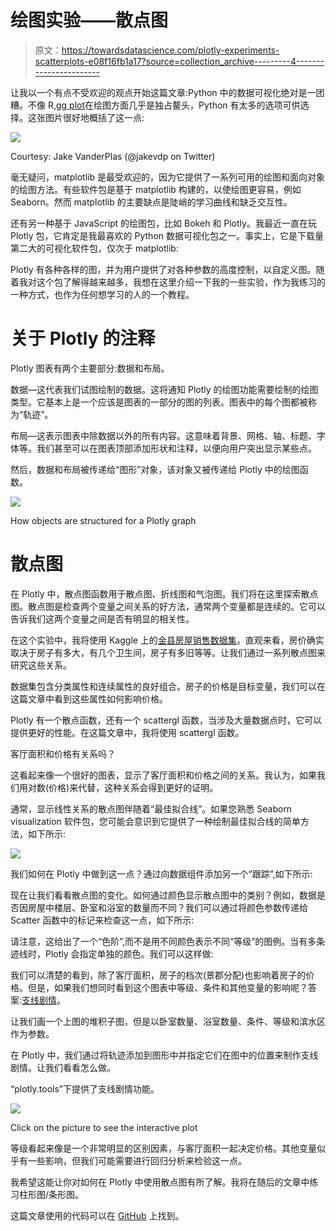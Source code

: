 # 绘图实验——散点图

> 原文：<https://towardsdatascience.com/plotly-experiments-scatterplots-e08f16fb1a17?source=collection_archive---------4----------------------->

让我以一个有点不受欢迎的观点开始这篇文章:Python 中的数据可视化绝对是一团糟。不像 R,[gg plot](https://ggplot2.tidyverse.org/)在绘图方面几乎是独占鳌头，Python 有太多的选项可供选择。这张图片很好地概括了这一点:

![](img/ca805ff75cf8e3ae9edddddfc7dc2263.png)

Courtesy: Jake VanderPlas (@jakevdp on Twitter)

毫无疑问，matplotlib 是最受欢迎的，因为它提供了一系列可用的绘图和面向对象的绘图方法。有些软件包是基于 matplotlib 构建的，以使绘图更容易，例如 Seaborn。然而 matplotlib 的主要缺点是陡峭的学习曲线和缺乏交互性。

还有另一种基于 JavaScript 的绘图包，比如 Bokeh 和 Plotly。我最近一直在玩 Plotly 包，它肯定是我最喜欢的 Python 数据可视化包之一。事实上，它是下载量第二大的可视化软件包，仅次于 matplotlib:

Plotly 有各种各样的图，并为用户提供了对各种参数的高度控制，以自定义图。随着我对这个包了解得越来越多，我想在这里介绍一下我的一些实验，作为我练习的一种方式，也作为任何想学习的人的一个教程。

# 关于 Plotly 的注释

Plotly 图表有两个主要部分:数据和布局。

数据—这代表我们试图绘制的数据。这将通知 Plotly 的绘图功能需要绘制的绘图类型。它基本上是一个应该是图表的一部分的图的列表。图表中的每个图都被称为“轨迹”。

布局—这表示图表中除数据以外的所有内容。这意味着背景、网格、轴、标题、字体等。我们甚至可以在图表顶部添加形状和注释，以便向用户突出显示某些点。

然后，数据和布局被传递给“图形”对象，该对象又被传递给 Plotly 中的绘图函数。

![](img/63d4eb6bf6c68216bc10475fc9830c60.png)

How objects are structured for a Plotly graph

# 散点图

在 Plotly 中，散点图函数用于散点图、折线图和气泡图。我们将在这里探索散点图。散点图是检查两个变量之间关系的好方法，通常两个变量都是连续的。它可以告诉我们这两个变量之间是否有明显的相关性。

在这个实验中，我将使用 Kaggle 上的[金县房屋销售数据集](https://www.kaggle.com/harlfoxem/housesalesprediction)。直观来看，房价确实取决于房子有多大，有几个卫生间，房子有多旧等等。让我们通过一系列散点图来研究这些关系。

数据集包含分类属性和连续属性的良好组合。房子的价格是目标变量，我们可以在这篇文章中看到这些属性如何影响价格。

Plotly 有一个散点函数，还有一个 scattergl 函数，当涉及大量数据点时，它可以提供更好的性能。在这篇文章中，我将使用 scattergl 函数。

客厅面积和价格有关系吗？

这看起来像一个很好的图表，显示了客厅面积和价格之间的关系。我认为，如果我们用对数(价格)来代替，这种关系会得到更好的证明。

通常，显示线性关系的散点图伴随着“最佳拟合线”。如果您熟悉 Seaborn visualization 软件包，您可能会意识到它提供了一种绘制最佳拟合线的简单方法，如下所示:

![](img/3cfcb181eb9bf24dae64c34e3f56dc19.png)

我们如何在 Plotly 中做到这一点？通过向数据组件添加另一个“跟踪”,如下所示:

现在让我们看看散点图的变化。如何通过颜色显示散点图中的类别？例如，数据是否因房屋中楼层、卧室和浴室的数量而不同？我们可以通过将颜色参数传递给 Scatter 函数中的标记来检查这一点，如下所示:

请注意，这给出了一个“色阶”,而不是用不同颜色表示不同“等级”的图例。当有多条迹线时，Plotly 会指定单独的颜色。我们可以这样做:

我们可以清楚的看到，除了客厅面积，房子的档次(景郡分配)也影响着房子的价格。但是，如果我们想同时看到这个图表中等级、条件和其他变量的影响呢？答案:[支线剧情](https://plot.ly/python/subplots/)。

让我们画一个上图的堆积子图，但是以卧室数量、浴室数量、条件、等级和滨水区作为参数。

在 Plotly 中，我们通过将轨迹添加到图形中并指定它们在图中的位置来制作支线剧情。让我们看看怎么做。

“plotly.tools”下提供了支线剧情功能。

[![](img/084babd26bbbdbf266d4efb4589402ad.png)](https://plot.ly/~meetnaren/128/)

Click on the picture to see the interactive plot

等级看起来像是一个非常明显的区别因素，与客厅面积一起决定价格。其他变量似乎有一些影响，但我们可能需要进行回归分析来检验这一点。

我希望这能让你对如何在 Plotly 中使用散点图有所了解。我将在随后的文章中练习柱形图/条形图。

这篇文章使用的代码可以在 [GitHub](https://github.com/meetnaren/DataViz/blob/master/plotly_experiments_scatterplots.ipynb) 上找到。